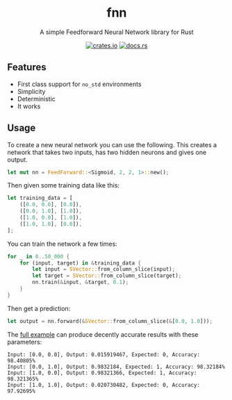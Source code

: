 <div align="center">

# fnn

 A simple Feedforward Neural Network library for Rust

[![crates.io](https://img.shields.io/crates/v/fnn?style=for-the-badge)](https://crates.io/crates/fnn)
[![docs.rs](https://img.shields.io/docsrs/fnn?style=for-the-badge)](https://docs.rs/fnn/latest/fnn)

</div>

## Features

- First class support for `no_std` environments
- Simplicity
- Deterministic
- It works

## Usage

To create a new neural network you can use the following. This creates a network that takes two inputs, has two hidden neurons and gives one output.

```rs
let mut nn = FeedForward::<Sigmoid, 2, 2, 1>::new();
```

Then given some training data like this:

```rs
let training_data = [
    ([0.0, 0.0], [0.0]),
    ([0.0, 1.0], [1.0]),
    ([1.0, 0.0], [1.0]),
    ([1.0, 1.0], [0.0]),
];
```

You can train the network a few times:

```rs
for _ in 0..50_000 {
    for (input, target) in &training_data {
        let input = SVector::from_column_slice(input);
        let target = SVector::from_column_slice(target);
        nn.train(&input, &target, 0.1);
    }
}
```

Then get a prediction:

```rs
let output = nn.forward(&SVector::from_column_slice(&[0.0, 1.0]));
```

The [full example](examples/predict_xor.rs) can produce decently accurate results with these parameters:

```
Input: [0.0, 0.0], Output: 0.015919467, Expected: 0, Accuracy: 98.40805%
Input: [0.0, 1.0], Output: 0.9832184, Expected: 1, Accuracy: 98.32184%
Input: [1.0, 0.0], Output: 0.98321366, Expected: 1, Accuracy: 98.321365%
Input: [1.0, 1.0], Output: 0.020730482, Expected: 0, Accuracy: 97.92695%
```
